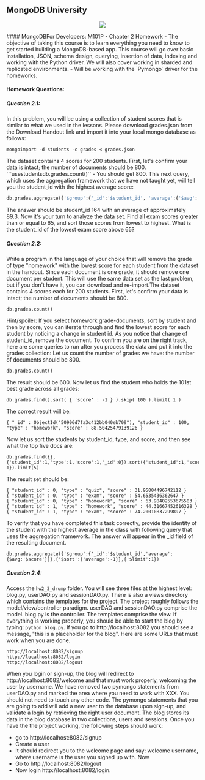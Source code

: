 ## MongoDB University
<p align = "center">
<img src = "http://cdn.rancher.com/wp-content/uploads/2016/01/26001728/mongodb-logo.png">
</p>
#### MongoDBFor Developers: M101P - Chapter 2 Homework
- The objective of taking this course is to learn everything you need to know to get started building a MongoDB-based app. This course will go over basic installation, JSON, schema design, querying, insertion of data, indexing and working with the Python driver. We will also cover working in sharded and replicated environments. - Will be working with the `Pymongo` driver for the homeworks.  

#### Homework Questions:

##### Question 2.1:
In this problem, you will be using a collection of student scores that is similar to what we used in the lessons. Please download grades.json from the Download Handout link and import it into your local mongo database as follows:

```mongoimport -d students -c grades < grades.json```

The dataset contains 4 scores for 200 students. First, let's confirm your data is intact; the number of documents should be 800. ```usestudentsdb.grades.count()`` - You should get 800. This next query, which uses the aggregation framework that we have not taught yet, will tell you the student_id with the highest average score:

``` python
db.grades.aggregate({'$group':{'_id':'$student_id', 'average':{'$avg':'$score'}}}, {'$sort':{'average':-1}}, {'$limit':1})
```
The answer should be student_id 164 with an average of approximately 89.3. Now it's your turn to analyze the data set. Find all exam scores greater than or equal to 65, and sort those scores from lowest to highest. What is the student_id of the lowest exam score above 65? 

##### Question 2.2:
Write a program in the language of your choice that will remove the grade of type "homework" with the lowest score for each student from the dataset in the handout. Since each document is one grade, it should remove one document per student. This will use the same data set as the last problem, but if you don't have it, you can download and re-import.The dataset contains 4 scores each for 200 students. First, let's confirm your data is intact; the number of documents should be 800.

``` db.grades.count() ```

Hint/spoiler: If you select homework grade-documents, sort by student and then by score, you can iterate through and find the lowest score for each student by noticing a change in student id. As you notice that change of student_id, remove the document. To confirm you are on the right track, here are some queries to run after you process the data and put it into the grades collection:
Let us count the number of grades we have: the number of documents should be 800.

``` db.grades.count() ```

The result should be 600. Now let us find the student who holds the 101st best grade across all grades:

``` db.grades.find().sort( { 'score' : -1 } ).skip( 100 ).limit( 1 ) ```

The correct result will be:
```
{ "_id" : ObjectId("50906d7fa3c412bb040eb709"), "student_id" : 100, "type" : "homework", "score" : 88.50425479139126 }
```
Now let us sort the students by student_id, type, and score, and then see what the top five docs are:
```
db.grades.find({},{'student_id':1,'type':1,'score':1,'_id':0}).sort({'student_id':1,'score': 1}).limit(5)
```
The result set should be:
```
{ "student_id" : 0, "type" : "quiz", "score" : 31.95004496742112 }
{ "student_id" : 0, "type" : "exam", "score" : 54.6535436362647 }
{ "student_id" : 0, "type" : "homework", "score" : 63.98402553675503 }
{ "student_id" : 1, "type" : "homework", "score" : 44.31667452616328 }
{ "student_id" : 1, "type" : "exam", "score" : 74.20010837299897 }
```
To verify that you have completed this task correctly, provide the identity of the student with the highest average in the class with following query that uses the aggregation framework. The answer will appear in the _id field of the resulting document.
```
db.grades.aggregate({'$group':{'_id':'$student_id','average':{$avg:'$score'}}},{'$sort':{'average':-1}},{'$limit':1})
```
##### Question 2.4:
Access the `hw2_3_drump` folder. You will see three files at the highest level: blog.py, userDAO.py and sessionDAO.py. There is also a views directory which contains the templates for the project. The project roughly follows the model/view/controller paradigm. userDAO and sessionDAO.py comprise the model. blog.py is the controller. The templates comprise the view. If everything is working properly, you should be able to start the blog by typing: ``` python blog.py ```. If you go to http://localhost:8082 you should see a message, "this is a placeholder for the blog". Here are some URLs that must work when you are done.

```
http://localhost:8082/signup
http://localhost:8082/login
http://localhost:8082/logout
```
When you login or sign-up, the blog will redirect to http://localhost:8082/welcome and that must work properly, welcoming the user by username. We have removed two pymongo statements from userDAO.py and marked the area where you need to work with XXX. You should not need to touch any other code. The pymongo statements that you are going to add will add a new user to the database upon sign-up, and validate a login by retrieving the right user document. The blog stores its data in the blog database in two collections, users and sessions. Once you have the the project working, the following steps should work:

- go to http://localhost:8082/signup
- Create a user
- It should redirect you to the welcome page and say: welcome username, where username is the user you signed up with. Now
- Go to http://localhost:8082/logout
- Now login http://localhost:8082/login.
